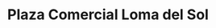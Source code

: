 ---
title: "Plaza Comercial Loma del Sol"
url: /santiago-de-queretaro/plaza-comercial-loma-del-sol/
shop: centro comercial
---